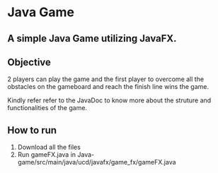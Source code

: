 # Java Game



## A simple Java Game utilizing JavaFX.

## Objective 
2 players can play the game and the first player to overcome all the obstacles on the gameboard and reach the finish line wins the game.

Kindly refer refer to the JavaDoc to know more about the struture and functionalities of the game.

## How to run
1. Download all the files
2. Run gameFX.java in Java-game/src/main/java/ucd/javafx/game_fx/gameFX.java
